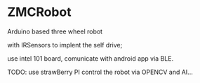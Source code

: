 # ZMCRobot

Arduino based three wheel robot

with IRSensors to implent the self drive;

use intel 101 board, comunicate with android app via BLE.

TODO:
   use strawBerry PI control the robot via OPENCV and AI...
   

